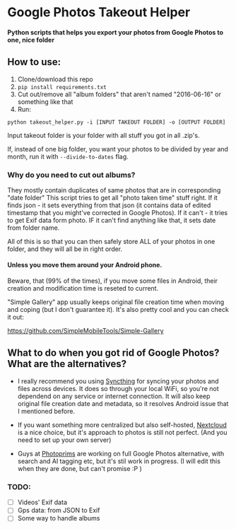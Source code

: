 # Google Photos Takeout Helper
#### Python scripts that helps you export your photos from Google Photos to one, nice folder

## How to use:
1. Clone/download this repo
2. `pip install requirements.txt`
3. Cut out/remove all "album folders" that aren't named "2016-06-16" or something like that
4. Run:

`python takeout_helper.py -i [INPUT TAKEOUT FOLDER] -o [OUTPUT FOLDER]`

Input takeout folder is your folder with all stuff you got in all .zip's.

If, instead of one big folder, you want your photos to be divided by year and month, run it with `--divide-to-dates` flag.



### Why do you need to cut out albums?
They mostly contain duplicates of same photos that are in corresponding "date folder"
This script tries to get all "photo taken time" stuff right. If it finds json - it sets everything from that json (it contains data of edited timestamp that you might've corrected in Google Photos). If it can't - it tries to get Exif data form photo.
IF it can't find anything like that, it sets date from folder name.

All of this is so that you can then safely store ALL of your photos in one folder, and they will all be in right order.

#### Unless you move them around your Android phone. 
Beware, that (99% of the times), if you move some files in Android, their creation and modification time is reseted to current.

"Simple Gallery" app usually keeps original file creation time when moving and coping (but I don't guarantee it). It's also pretty cool and you can check it out:

https://github.com/SimpleMobileTools/Simple-Gallery

## What to do when you got rid of Google Photos? What are the alternatives?
 - I really recommend you using [Syncthing](https://syncthing.net/) for syncing your photos and files across devices. It does so through your local WiFi, so you're not dependend on any service or internet connection. It will also keep original file creation date and metadata, so it resolves Android issue that I mentioned before.

 - If you want something more centralized but also self-hosted, [Nextcloud](https://nextcloud.com) is a nice choice, but it's approach to photos is still not perfect. (And you need to set up your own server)

 - Guys at [Photoprims](https://photoprism.org/) are working on full Google Photos alternative, with search and AI tagging etc, but it's stil work in progress. (I will edit this when they are done, but can't promise :P ) 




### TODO:
- [ ] Videos' Exif data
- [ ] Gps data: from JSON to Exif
- [ ] Some way to handle albums
